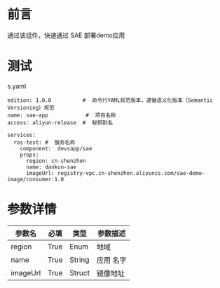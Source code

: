 # 前言

通过该组件，快速通过 SAE 部署demo应用

# 测试

s.yaml

```
edition: 1.0.0          #  命令行YAML规范版本，遵循语义化版本（Semantic Versioning）规范
name: sae-app            #  项目名称
access: aliyun-release  #  秘钥别名

services:
  ros-test: #  服务名称
    component:  devsapp/sae
    props:
      region: cn-shenzhen
      name: dankun-sae
      imageUrl: registry-vpc.cn-shenzhen.aliyuncs.com/sae-demo-image/consumer:1.0
```

# 参数详情

| 参数名 |  必填  |  类型  |  参数描述  |
| --- |  ---  |  ---  |  ---  |
| region | True | Enum | 地域 |
| name | True | String | 应用 名字 |
| imageUrl | True | Struct | 镜像地址 |

